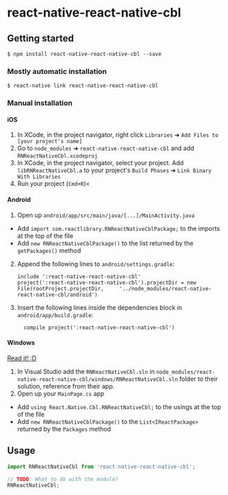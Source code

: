 
# react-native-react-native-cbl

## Getting started

`$ npm install react-native-react-native-cbl --save`

### Mostly automatic installation

`$ react-native link react-native-react-native-cbl`

### Manual installation


#### iOS

1. In XCode, in the project navigator, right click `Libraries` ➜ `Add Files to [your project's name]`
2. Go to `node_modules` ➜ `react-native-react-native-cbl` and add `RNReactNativeCbl.xcodeproj`
3. In XCode, in the project navigator, select your project. Add `libRNReactNativeCbl.a` to your project's `Build Phases` ➜ `Link Binary With Libraries`
4. Run your project (`Cmd+R`)<

#### Android

1. Open up `android/app/src/main/java/[...]/MainActivity.java`
  - Add `import com.reactlibrary.RNReactNativeCblPackage;` to the imports at the top of the file
  - Add `new RNReactNativeCblPackage()` to the list returned by the `getPackages()` method
2. Append the following lines to `android/settings.gradle`:
  	```
  	include ':react-native-react-native-cbl'
  	project(':react-native-react-native-cbl').projectDir = new File(rootProject.projectDir, 	'../node_modules/react-native-react-native-cbl/android')
  	```
3. Insert the following lines inside the dependencies block in `android/app/build.gradle`:
  	```
      compile project(':react-native-react-native-cbl')
  	```

#### Windows
[Read it! :D](https://github.com/ReactWindows/react-native)

1. In Visual Studio add the `RNReactNativeCbl.sln` in `node_modules/react-native-react-native-cbl/windows/RNReactNativeCbl.sln` folder to their solution, reference from their app.
2. Open up your `MainPage.cs` app
  - Add `using React.Native.Cbl.RNReactNativeCbl;` to the usings at the top of the file
  - Add `new RNReactNativeCblPackage()` to the `List<IReactPackage>` returned by the `Packages` method


## Usage
```javascript
import RNReactNativeCbl from 'react-native-react-native-cbl';

// TODO: What to do with the module?
RNReactNativeCbl;
```
  